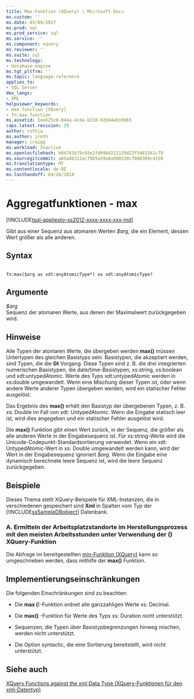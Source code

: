 ```yaml
---
title: Max-Funktion (XQuery) | Microsoft Docs
ms.custom: ''
ms.date: 03/09/2017
ms.prod: sql
ms.prod_service: sql
ms.service: ''
ms.component: xquery
ms.reviewer: ''
ms.suite: sql
ms.technology:
- database-engine
ms.tgt_pltfrm: ''
ms.topic: language-reference
applies_to:
- SQL Server
dev_langs:
- XML
helpviewer_keywords:
- max function [XQuery]
- fn:max function
ms.assetid: 5ee625c0-044a-4cda-b210-02b64e619d65
caps.latest.revision: 29
author: rothja
ms.author: jroth
manager: craigg
ms.workload: Inactive
ms.openlocfilehash: b04741b79c65e2fd698d211129d22f5463261c79
ms.sourcegitcommit: a85a46312acf8b5a59a8a900310cf088369c4150
ms.translationtype: MT
ms.contentlocale: de-DE
ms.lasthandoff: 04/26/2018
---
```

# <a name="aggregate-functions---max"></a>Aggregatfunktionen - max
[!INCLUDE[tsql-appliesto-ss2012-xxxx-xxxx-xxx-md](../includes/tsql-appliesto-ss2012-xxxx-xxxx-xxx-md.md)]

  Gibt aus einer Sequenz aus atomaren Werten *$arg*, die ein Element, dessen Wert größer als alle anderen.  
  
## <a name="syntax"></a>Syntax  
  
```  
  
fn:max($arg as xdt:anyAtomicType*) as xdt:anyAtomicType?  
```  
  
## <a name="arguments"></a>Argumente  
 *$arg*  
 Sequenz der atomaren Werte, aus denen der Maximalwert zurückgegeben wird.  
  
## <a name="remarks"></a>Hinweise  
 Alle Typen der atomaren Werte, die übergeben werden **max()** müssen Untertypen des gleichen Basistyps sein. Basistypen, die akzeptiert werden, sind Typen, die die **Gt** Vorgang. Diese Typen sind z. B. die drei integrierten numerischen Basistypen, die date/time-Basistypen, xs:string, xs:boolean und xdt:untypedAtomic. Werte des Typs xdt:untypedAtomic werden in xs:double umgewandelt. Wenn eine Mischung dieser Typen ist, oder wenn andere Werte anderer Typen übergeben werden, wird ein statischer Fehler ausgelöst.  
  
 Das Ergebnis des **max()** erhält den Basistyp der übergebenen Typen, z. B. xs: Double im Fall von xdt: UntypedAtomic. Wenn die Eingabe statisch leer ist, wird dies angegeben und ein statischer Fehler ausgelöst wird.  
  
 Die **max()** Funktion gibt einen Wert zurück, in der Sequenz, die größer als alle anderen Werte in der Eingabesequenz ist. Für xs:string-Werte wird die Unicode-Codepunkt-Standardsortierung verwendet. Wenn ein xdt: UntypedAtomic-Wert in xs: Double umgewandelt werden kann, wird der Wert in der Eingabesequenz ignoriert *$arg*. Wenn die Eingabe eine dynamisch berechnete leere Sequenz ist, wird die leere Sequenz zurückgegeben.  
  
## <a name="examples"></a>Beispiele  
 Dieses Thema stellt XQuery-Beispiele für XML-Instanzen, die in verschiedenen gespeichert sind **Xml** in Spalten vom Typ der [!INCLUDE[ssSampleDBobject](../includes/sssampledbobject-md.md)] Datenbank.  
  
### <a name="a-using-the-max-xquery-function-to-find-work-center-locations-in-the-manufacturing-process-that-have-the-most-labor-hours"></a>A. Ermitteln der Arbeitsplatzstandorte im Herstellungsprozess mit den meisten Arbeitsstunden unter Verwendung der () XQuery-Funktion  
 Die Abfrage im bereitgestellten [min-Funktion (XQuery)](../xquery/aggregate-functions-min.md) kann so umgeschrieben werden, dass mithilfe der **max()** Funktion.  
  
## <a name="implementation-limitations"></a>Implementierungseinschränkungen  
 Die folgenden Einschränkungen sind zu beachten:  
  
-   Die **max (**)-Funktion ordnet alle ganzzahligen Werte xs: Decimal.  
  
-   Die **max()** -Funktion für Werte des Typs xs: Duration nicht unterstützt.  
  
-   Sequenzen, die Typen über Basistypbegrenzungen hinweg mischen, werden nicht unterstützt.  
  
-   Die Option syntactic, die eine Sortierung bereitstellt, wird nicht unterstützt.  
  
## <a name="see-also"></a>Siehe auch  
 [XQuery Functions against the xml Data Type (XQuery-Funktionen für den xml-Datentyp)](../xquery/xquery-functions-against-the-xml-data-type.md)  
  
  

